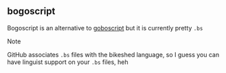 ## bogoscript

Bogoscript is an alternative to [goboscript](https://github.com/goboscript) but it is currently pretty `.bs`

> [!NOTE]
> GitHub associates `.bs` files with the bikeshed language, so I guess you can have linguist support on your `.bs` files, heh
